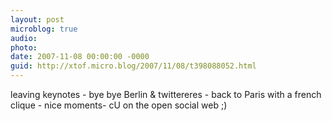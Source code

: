 ```yaml
---
layout: post
microblog: true
audio: 
photo: 
date: 2007-11-08 00:00:00 -0000
guid: http://xtof.micro.blog/2007/11/08/t398088052.html
---
```

leaving keynotes - bye bye Berlin &amp; twittereres - back to Paris with a french clique - nice moments- cU on the open social web ;)
